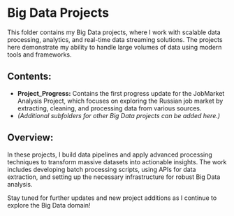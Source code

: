 # Big Data Projects

This folder contains my Big Data projects, where I work with scalable data processing, analytics, and real-time data streaming solutions. The projects here demonstrate my ability to handle large volumes of data using modern tools and frameworks.

## Contents:
- **Project_Progress:** Contains the first progress update for the JobMarket Analysis Project, which focuses on exploring the Russian job market by extracting, cleaning, and processing data from various sources.
- *(Additional subfolders for other Big Data projects can be added here.)*

## Overview:
In these projects, I build data pipelines and apply advanced processing techniques to transform massive datasets into actionable insights. The work includes developing batch processing scripts, using APIs for data extraction, and setting up the necessary infrastructure for robust Big Data analysis.

Stay tuned for further updates and new project additions as I continue to explore the Big Data domain!
